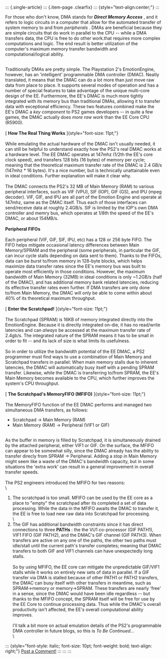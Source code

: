 ::: {.single-article}
::: {.item-page .clearfix}
::: {style="text-align:center;"}
:::

For those who don\'t know, DMA stands for ***Direct Memory Access*** ,
and it refers to logic circuits in a computer that allow for the
automated transfer of system memory to and from *peripherals* . DMAs are
beneficial because they are simple circuits that do work in parallel to
the CPU \-- while a DMA transfers data, the CPU is free to do other
work.that requires more complex computations and logic. The end result
is better utilization of the computer\'s maximum memory transfer
bandwidth and computational/logical ability.

\
Traditionally DMAs are pretty simple. The Playstation 2\'s
EmotionEngine, however, has an \'intelligent\' programmable DMA
controller (DMAC). Neatly translated, it means that the DMAC can do a
lot more than just move raw data from place to place. It supports
several modes of operation and has a number of special features to take
advantage of the unique multi-core design of the EE. Furthermore, the
EE\'s DMAC is much more tightly integrated with its memory bus than
traditional DMAs, allowing it to transfer data with exceptional
efficiency. These two features combined make the EE\'s DMAC a *key
component* to PS2 games developers \-- in quite a few games, the DMAC
actually does *more raw work* than the EE Core CPU (R5900).\
\
[ **How The Real Thing Works** ]{style="font-size: 11pt;"}\
\
While emulating the actual hardware of the DMAC isn\'t usually needed,
it can still be helpful to understand exactly how the PS2\'s real DMAC
works at a hardware level. The EE DMAC operates at 147mhz (1/2th the
EE\'s core clock speed), and transfers 128 bits (16 bytes) of memory per
cycle; meaning that the theoretical maximum transfer rate of the DMAC is
2.4 GB/s (147mhz \* 16 bytes). It\'s a nice number, but is technically
unattainable even in ideal conditions. Further explanation will make it
clear why.\
\
The DMAC connects the PS2\'s 32 MB of Main Memory (RAM) to various
peripheral interfaces, such as VIF (VPU), SIF (IOP), GIF (GS), and IPU
(mpeg decoder). VIF, GIF, and IPU are all part of the Emotion Engine and
operate at 147mhz, same as the DMAC itself. Thus each of those
interfaces can send/receive data at roughly 2.4GB/s. SIF is limited by
the IOP\'s own DMA controller and memry bus, which operates at 1/8th the
speed of the EE\'s DMAC, or about 154MB/s.\
\
**Peripheral FIFOs**\
\
Each peripheral (VIF, GIF, SIF, IPU, etc) has a 128 or 256 byte FIFO.
The FIFO helps mitigate occasional latency differences between Main
Memory/SPRAM and the peripheral (some peripherals, in particular the
GIF, can incur cycle stalls depending on data sent to them). Thanks to
the FIFOs, data can be *burst* to/from memory in 128-byte blocks, which
helps maximize data transfer rates since the EE\'s memory bus was built
to operate most efficiently in those conditions. However, the maximum
bandwidth of Main Memory (32MB) in ideal conditions is only \~1.2GB/s
(half of the DMAC), and has additional memory bank related latencies,
reducing its effective transfer rates even further. If DMA transfers are
only done to/from Main Memory, the DMAC will only be able to come within
about 40% of its theoretical maximum throughput.\
\
[ **Enter the Scratchpad!** ]{style="font-size: 11pt;"}\
\
The Scratchpad (SPRAM) is 16KB of memory integrated directly into the
EmotionEngine. Because it is directly integrated on-die, it has no
read/write latencies and can *always* be accessed at the maximum
transfer rate of 2.4gb/s. The integrated nature of the SPRAM means it
has to be small in order to fit \-- and its lack of size is what limits
its usefulness.\
\
So in order to utilize the bandwidth potential of the EE DMAC, a PS2
programmer must find ways to use a combination of Main Memory and
Scratchpad transfers in parallel: When main memory stalls due to
inherent latencies, the DMAC will automatically busy itself with a
pending SPRAM transfer. Likewise, while the DMAC is transferring to/from
SPRAM, the EE\'s Main Memory becomes available to the CPU, which further
improves the system\'s CPU throughput.\
\
[ **The Scratchpad\'s MemoryFIFO (MFIFO)** ]{style="font-size: 11pt;"}\
\
The MemoryFIFO function of the EE DMAC performs and managed two
simultaneous DMA transfers, as follows:

-   Scratchpad -\> Main Memory (RAM)
-   Main Memory (RAM) -\> Peripheral (VIF1 or GIF)

\
As the buffer in memory is filled by Scratchpad, it is simultaneously
drained by the attached peripheral, either VIF1 or GIF. On the surface,
the MFIFO can appear to be somewhat silly, since the DMAC already has
the ability to transfer direcly from SPRAM -\> Peripheral. Adding a stop
in Main Memory might seem like a waste of the DMAC\'s bandwidth
capacity, but in some situations the \'extra work\' can result in a
general improvement in overall transfer speeds.\
\
The PS2 engineers introduced the MFIFO for two reasons:\
\
1. The scratchpad is too small. MFIFO can be used by the EE core as a
place to \"empty\" the scratchpad after its completed a set of data
processing. While the data in the MFIFO awaits the DMAC to transfer it,
the EE is free to load new raw data into Scratchpad for processing.\
\
2. The GIF has additional bandwidth constraints since it has direct
connections to three **PATHs** : the the VU1 co-processor (GIF PATH1),
VIF1 FIFO (GIF PATH2), and the DMAC\'s GIF channel (GIF PATH3). When
transfers are active on any one of the paths, the other two paths must
idle/stall until the current path\'s transfer completes; meaning that
DMAC transfers to both GIF and VIF1 channels can have unexpectedly long
stalls.\
\
So by using MFIFO, the EE core can mitigate the unpredictable GIF/VIF1
stalls while it works on entirely new sets of data in parallel. If a GIF
transfer via DMA is stalled because of other PATH1 or PATH2 transfers,
the DMAC can busy itself with other transfers in meantime, such as
SPRAM-\>memory or memory-\>SPRAM. These transfers are nearly \'free\' in
a sense, since the DMAC would have been idle regardless \-- but thanks
to the MFIFO concept, the SPRAM itself will be free for use by the EE
Core to continue processing data. Thus while the DMAC\'s overall
productivity isn\'t affected, the EE\'s overall computational ability
improves.\
\
I\'ll talk a bit more on actual emulation details of the PS2\'s
programmable DMA controller in future blogs, so this is *To Be
Continued\...*\
\

::: {style="font-style: italic; font-size: 10pt; font-weight: bold; text-align: right;"}
[Post a Comment!](http://forums.pcsx2.net/thread-17067.html)
:::
:::
:::
